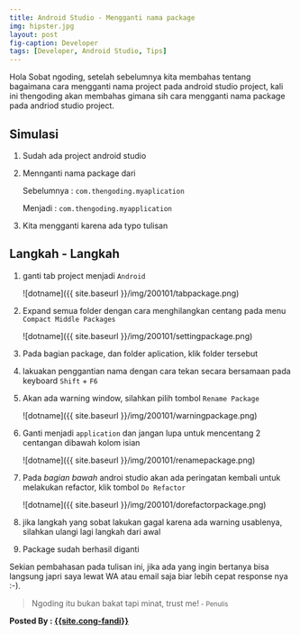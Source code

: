 ```yaml
---
title: Android Studio - Mengganti nama package
img: hipster.jpg
layout: post
fig-caption: Developer
tags: [Developer, Android Studio, Tips]
---
```


Hola Sobat ngoding, setelah sebelumnya kita membahas tentang bagaimana cara mengganti nama project pada android studio project, kali ini thengoding akan membahas gimana sih cara mengganti nama package pada andriod studio project.
<!--more-->

## Simulasi ##

1. Sudah ada project android studio
   
2. Mennganti nama package dari 
   
   Sebelumnya : `com.thengoding.myaplication`

   Menjadi : `com.thengoding.myapplication`

3. Kita mengganti karena ada typo tulisan

## Langkah - Langkah ##

1. ganti tab project menjadi `Android`
   
   ![dotname]({{ site.baseurl }}/img/200101/tabpackage.png)

2. Expand semua folder dengan cara menghilangkan centang pada menu `Compact Middle Packages`
   
    ![dotname]({{ site.baseurl }}/img/200101/settingpackage.png)

3. Pada bagian package, dan folder aplication, klik folder tersebut

4. lakuakan penggantian nama dengan cara tekan secara bersamaan pada keyboard `Shift`  + `F6`
   
5. Akan ada warning window, silahkan pilih tombol `Rename Package`
    
    ![dotname]({{ site.baseurl }}/img/200101/warningpackage.png)

6. Ganti menjadi `application` dan jangan lupa untuk mencentang 2 centangan dibawah kolom isian
   
    ![dotname]({{ site.baseurl }}/img/200101/renamepackage.png)

7. Pada *bagian bawah* androi studio akan ada peringatan kembali untuk melakukan refactor, klik tombol `Do Refactor`
    
    ![dotname]({{ site.baseurl }}/img/200101/dorefactorpackage.png)

8. jika langkah yang sobat lakukan gagal karena ada warning usablenya, silahkan ulangi lagi langkah dari awal 
9.  Package sudah berhasil diganti


Sekian pembahasan pada tulisan ini, jika ada yang ingin bertanya bisa langsung japri saya lewat WA atau email saja biar lebih cepat response nya :-).



>Ngoding itu bukan bakat tapi minat, trust me!<small> - Penulis</small>


<b>Posted By : <a href="{{site.cong-url}}">{{site.cong-fandi}}</a></b>